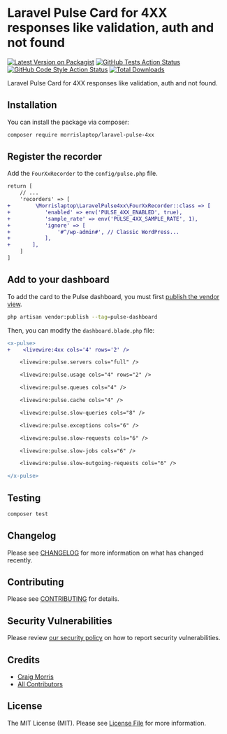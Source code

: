 # Laravel Pulse Card for 4XX responses like validation, auth and not found

[![Latest Version on Packagist](https://img.shields.io/packagist/v/morrislaptop/laravel-pulse-4xx.svg?style=flat-square)](https://packagist.org/packages/morrislaptop/laravel-pulse-4xx)
[![GitHub Tests Action Status](https://img.shields.io/github/actions/workflow/status/morrislaptop/laravel-pulse-4xx/run-tests.yml?branch=main&label=tests&style=flat-square)](https://github.com/morrislaptop/laravel-pulse-4xx/actions?query=workflow%3Arun-tests+branch%3Amain)
[![GitHub Code Style Action Status](https://img.shields.io/github/actions/workflow/status/morrislaptop/laravel-pulse-4xx/fix-php-code-style-issues.yml?branch=main&label=code%20style&style=flat-square)](https://github.com/morrislaptop/laravel-pulse-4xx/actions?query=workflow%3A"Fix+PHP+code+style+issues"+branch%3Amain)
[![Total Downloads](https://img.shields.io/packagist/dt/morrislaptop/laravel-pulse-4xx.svg?style=flat-square)](https://packagist.org/packages/morrislaptop/laravel-pulse-4xx)

Laravel Pulse Card for 4XX responses like validation, auth and not found.

## Installation

You can install the package via composer:

```bash
composer require morrislaptop/laravel-pulse-4xx
```

## Register the recorder

Add the `FourXxRecorder` to the `config/pulse.php` file. 

```diff
return [
    // ...
    'recorders' => [
+        \Morrislaptop\LaravelPulse4xx\FourXxRecorder::class => [
+           'enabled' => env('PULSE_4XX_ENABLED', true),
+           'sample_rate' => env('PULSE_4XX_SAMPLE_RATE', 1),
+           'ignore' => [
+               '#^/wp-admin#', // Classic WordPress...
+           ],
+       ],
    ]
]
```

## Add to your dashboard

To add the card to the Pulse dashboard, you must first [publish the vendor view](https://laravel.com/docs/10.x/pulse#dashboard-customization).

```bash
php artisan vendor:publish --tag=pulse-dashboard
```

Then, you can modify the `dashboard.blade.php` file:

```diff
<x-pulse>
+    <livewire:4xx cols='4' rows='2' />

    <livewire:pulse.servers cols="full" />

    <livewire:pulse.usage cols="4" rows="2" />

    <livewire:pulse.queues cols="4" />

    <livewire:pulse.cache cols="4" />

    <livewire:pulse.slow-queries cols="8" />

    <livewire:pulse.exceptions cols="6" />

    <livewire:pulse.slow-requests cols="6" />

    <livewire:pulse.slow-jobs cols="6" />

    <livewire:pulse.slow-outgoing-requests cols="6" />

</x-pulse>
```

## Testing

```bash
composer test
```

## Changelog

Please see [CHANGELOG](CHANGELOG.md) for more information on what has changed recently.

## Contributing

Please see [CONTRIBUTING](CONTRIBUTING.md) for details.

## Security Vulnerabilities

Please review [our security policy](../../security/policy) on how to report security vulnerabilities.

## Credits

- [Craig Morris](https://github.com/morrislaptop)
- [All Contributors](../../contributors)

## License

The MIT License (MIT). Please see [License File](LICENSE.md) for more information.
